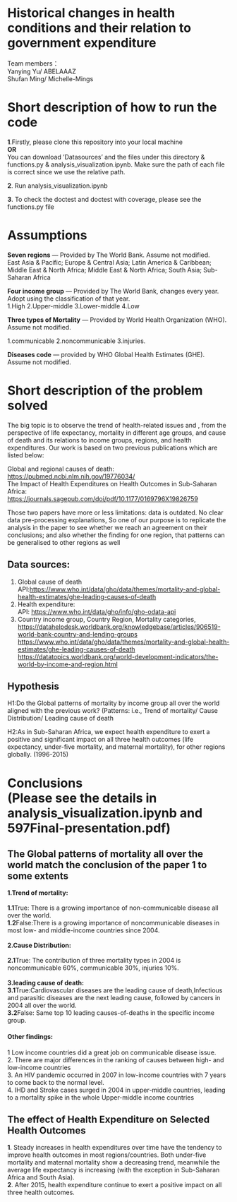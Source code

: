 

# Historical changes in health conditions and their relation to government expenditure

Team members：      
Yanying Yu/ ABELAAAZ  
Shufan Ming/ Michelle-Mings    

# Short description of how to run the code
**1**.Firstly, please clone this repository into your local machine  
  **OR**  
You can download ’Datasources’ and the files under this directory &  functions.py & analysis_visualization.ipynb. Make sure the path of each file is correct since we use the relative path.   
    
**2**. Run analysis_visualization.ipynb    

**3**. To check the doctest and doctest with coverage, please see the functions.py file


# Assumptions 
**Seven regions**  — Provided by The World Bank. Assume not modified.    
East Asia & Pacific; Europe & Central Asia; Latin America & Caribbean;    
Middle East & North Africa; Middle East & North Africa; South Asia; Sub-Saharan Africa    
        
**Four income group** — Provided by The World Bank, changes every year. Adopt using the classification of that year.   
1.High  2.Upper-middle  3.Lower-middle  4.Low      
	
**Three types of Mortality**  — Provided by World Health Organization (WHO). Assume not modified.      
   
1.communicable 2.noncommunicable 3.injuries.       
			
**Diseases code** — provided by WHO Global Health Estimates (GHE). Assume not modified.      

# Short description of the problem solved
The big topic is to observe the trend of health-related issues and , from the perspective of life expectancy, mortality in different age groups, and cause of death and its relations to income groups, regions, and health expenditures. Our work is based on two previous publications which are listed below:

Global and regional causes of death:    
https://pubmed.ncbi.nlm.nih.gov/19776034/         
The Impact of Health Expenditures on Health Outcomes in Sub-Saharan Africa:    
https://journals.sagepub.com/doi/pdf/10.1177/0169796X19826759         
  

Those two papers have more or less limitations: data is outdated. No clear data pre-processing explanations, So one of our purpose is to replicate the analysis in the paper to see whether we reach an agreement on their conclusions; and also whether the finding for one region, that patterns can be generalised to other regions as well    

## Data sources:
1. Global cause of death   
API:https://www.who.int/data/gho/data/themes/mortality-and-global-health-estimates/ghe-leading-causes-of-death      
2. Health expenditure:     
API: https://www.who.int/data/gho/info/gho-odata-api    
3. Country income group, Country Region, Mortality categories,    
https://datahelpdesk.worldbank.org/knowledgebase/articles/906519-world-bank-country-and-lending-groups    
https://www.who.int/data/gho/data/themes/mortality-and-global-health-estimates/ghe-leading-causes-of-death    
https://datatopics.worldbank.org/world-development-indicators/the-world-by-income-and-region.html    

## Hypothesis
H1:Do the Global patterns of mortality by income group all over the world aligned with the previous work? (Patterns: i.e., Trend of mortality/ Cause Distribution/ Leading cause of death

H2:As in Sub-Saharan Africa, we expect health expenditure to exert a positive and significant impact on all three health outcomes (life expectancy, under-five mortality, and maternal mortality), for other regions globally. (1996-2015)


# Conclusions<br/>  (Please see the details in analysis_visualization.ipynb and 597Final-presentation.pdf)         
 
## The Global patterns of mortality all over the world match the conclusion of the paper 1 to some extents                     		
**1.Trend of mortality:**<br/>			
**1.1**True: There is a growing importance of non-communicable disease all over the world.<br/>
**1.2**False:There is a growing importance of noncommunicable diseases in most low- and middle-income countries since 2004. <br/>	            		
**2.Cause Distribution:**<br/>		
**2.1**True: The contribution of three mortality types in 2004 is noncommunicable 60%, communicable 30%, injuries 10%.<br/>	          		
**3.leading cause of death:**<br/>
**3.1**True:Cardiovascular diseases are the leading cause of death,Infectious and parasitic diseases are the next leading cause, followed by cancers in 2004 all over the world.		         
**3.2**False: Same top 10 leading causes-of-deaths in the specific income group.<br/>	    

#### Other findings:    
1 Low income countries did a great job on communicable disease issue.    
2. There are major differences in the ranking of causes between high- and low-income countries    
3. An HIV pandemic occurred in 2007 in low-income countries with 7 years to come back to the normal level.    
4. IHD and Stroke cases surged in 2004 in upper-middle countries, leading to a mortality spike in the whole Upper-middle income countries    


## The effect of Health Expenditure on Selected Health Outcomes
**1**. Steady increases in health expenditures over time have the tendency to improve health outcomes in most regions/countries. Both under-five mortality and maternal mortality show a decreasing trend, meanwhile the average life expectancy is increasing (with the exception in Sub-Saharan Africa and South Asia).    
**2**. After 2015, health expenditure continue to exert a positive impact on all three health outcomes. 



